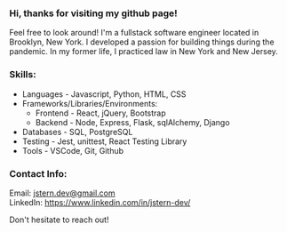 
### Hi, thanks for visiting my github page! 
Feel free to look around! I'm a fullstack software engineer located in Brooklyn, New York. I developed a passion for building things during the pandemic. In my former life, I practiced law in New York and New Jersey.

### Skills:
* Languages  -  Javascript, Python, HTML, CSS
* Frameworks/Libraries/Environments: 
  - Frontend - React, jQuery, Bootstrap
  - Backend - Node, Express, Flask, sqlAlchemy, Django
* Databases - SQL, PostgreSQL
* Testing - Jest, unittest, React Testing Library
* Tools - VSCode, Git, Github

### Contact Info:
Email: jstern.dev@gmail.com  
LinkedIn: https://www.linkedin.com/in/jstern-dev/  

Don't hesitate to reach out!

<!--

**jstern718/jstern718** is a ✨ _special_ ✨ repository because its `README.md` (this file) appears on your GitHub profile.

Here are some ideas to get you started:

- 🔭 I’m currently working on ...
- 🌱 I’m currently learning ...
- 👯 I’m looking to collaborate on ...
- 🤔 I’m looking for help with ...
- 💬 Ask me about ...
- 📫 How to reach me: ...
- 😄 Pronouns: ...
- ⚡ Fun fact: ...
-->
